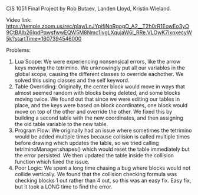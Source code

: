 CIS 1051 Final Project by Rob Butaev, Landen Lloyd, Kristin Wieland.

Video link: https://temple.zoom.us/rec/play/LnJYpifjNnRgogO_A2__T2h0rR1EowEo3yO9CtBAlb26IqdPqwsfwwEQW5M8Nmc1IvgLXqujaW6l_RRe.VLOwK7IxnxecyW5k?startTime=1607394546000

Problems:
1. Lua Scope:
  We were experiencing nonsensical errors, like the arrow keys moving the tetrimino. We unknowingly put all our variables in the global scope, causing the different classes to override eachother. We solved this using classes and the self keyword.
2. Table Overriding:
  Originally, the center block would move in ways that almost seemed random with blocks being deleted, and some blocks moving twice. We found out that since we were editing our tables in place, and the keys were based on block coordinates, one block would move on top of the other and override the other. We fixed this by building a second table with the new coordinates, and then assigning the old table variable to the new table.
3. Program Flow:
  We originally had an issue where sometimes the tetrimino would be added multiple times because collision is called multiple times before drawing which updates the table, so we tried calling tetriminoManager:shapes() which would reset the table immediately but the error persisted. We then updated the table inside the collision function which fixed the issue.
4. Poor Logic:
  We spent a long time chasing a bug where blocks would not collide vertically. We found that the collision checking formula was checking blocks 1 out rather than 4 out, so this was an easy fix. Easy fix, but it took a LONG time to find the error.
